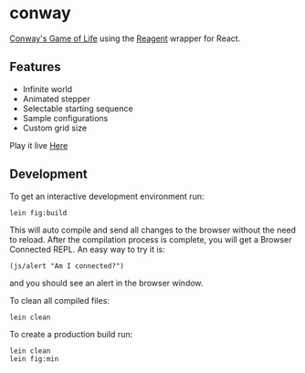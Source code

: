 # conway

[Conway's Game of Life](https://www.google.com/url?sa=t&rct=j&q=&esrc=s&source=web&cd=2&cad=rja&uact=8&ved=2ahUKEwin5u75uObiAhXlhFQKHaygCYUQFjABegQIBBAB&url=https%3A%2F%2Fen.wikipedia.org%2Fwiki%2FConway%2527s_Game_of_Life&usg=AOvVaw3Ren4zMW9qfyNBCmJvYMlL) using the [Reagent](https://github.com/reagent-project/reagent) wrapper for React.

## Features

* Infinite world
* Animated stepper
* Selectable starting sequence
* Sample configurations
* Custom grid size

Play it live [Here](https://BTowersCoding.github.io/conway/)

## Development

To get an interactive development environment run:

    lein fig:build

This will auto compile and send all changes to the browser without the
need to reload. After the compilation process is complete, you will
get a Browser Connected REPL. An easy way to try it is:

    (js/alert "Am I connected?")

and you should see an alert in the browser window.

To clean all compiled files:

	lein clean

To create a production build run:

	lein clean
	lein fig:min
